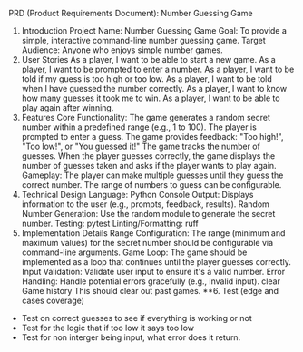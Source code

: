 PRD (Product Requirements Document): Number Guessing Game
1. Introduction
Project Name: Number Guessing Game
Goal: To provide a simple, interactive command-line number guessing game.
Target Audience: Anyone who enjoys simple number games.
2. User Stories
As a player, I want to be able to start a new game.
As a player, I want to be prompted to enter a number.
As a player, I want to be told if my guess is too high or too low.
As a player, I want to be told when I have guessed the number correctly.
As a player, I want to know how many guesses it took me to win.
As a player, I want to be able to play again after winning.
3. Features
Core Functionality:
The game generates a random secret number within a predefined range (e.g., 1 to 100).
The player is prompted to enter a guess.
The game provides feedback: "Too high!", "Too low!", or "You guessed it!"
The game tracks the number of guesses.
When the player guesses correctly, the game displays the number of guesses taken and asks if the player wants to play again.
Gameplay:
The player can make multiple guesses until they guess the correct number.
The range of numbers to guess can be configurable.
4. Technical Design
Language: Python
Console Output: Displays information to the user (e.g., prompts, feedback, results).
Random Number Generation: Use the random module to generate the secret number.
Testing: pytest
Linting/Formatting: ruff
5. Implementation Details
Range Configuration: The range (minimum and maximum values) for the secret number should be configurable via command-line arguments.
Game Loop: The game should be implemented as a loop that continues until the player guesses correctly.
Input Validation: Validate user input to ensure it's a valid number.
Error Handling: Handle potential errors gracefully (e.g., invalid input).
clear Game history This should clear out past games.
**6. Test (edge and cases coverage)
* Test on correct guesses to see if everything is working or not
* Test for the logic that if too low it says too low
* Test for non interger being input, what error does it return.
